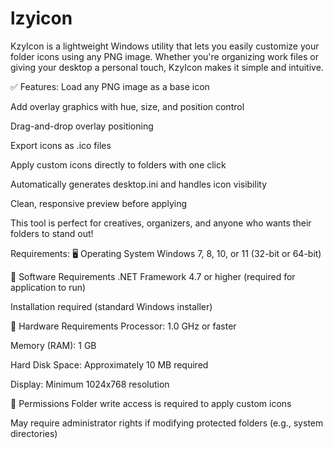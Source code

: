 # lzyicon
KzyIcon is a lightweight Windows utility that lets you easily customize your folder icons using any PNG image. Whether you're organizing work files or giving your desktop a personal touch, KzyIcon makes it simple and intuitive.

✅ Features:
Load any PNG image as a base icon

Add overlay graphics with hue, size, and position control

Drag-and-drop overlay positioning

Export icons as .ico files

Apply custom icons directly to folders with one click

Automatically generates desktop.ini and handles icon visibility

Clean, responsive preview before applying

This tool is perfect for creatives, organizers, and anyone who wants their folders to stand out!

Requirements:
🖥️ Operating System
Windows 7, 8, 10, or 11 (32-bit or 64-bit)

🔧 Software Requirements
.NET Framework 4.7 or higher (required for application to run)

Installation required (standard Windows installer)

🧠 Hardware Requirements
Processor: 1.0 GHz or faster

Memory (RAM): 1 GB

Hard Disk Space: Approximately 10 MB required

Display: Minimum 1024x768 resolution

📁 Permissions
Folder write access is required to apply custom icons

May require administrator rights if modifying protected folders (e.g., system directories)
